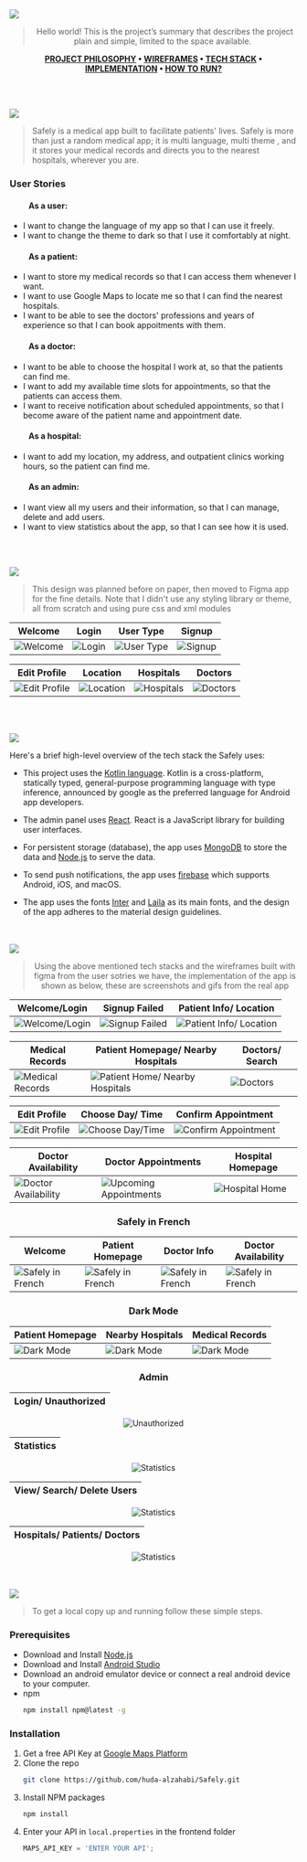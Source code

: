 <img src="./safely-readme/title1.svg"/>

<div align="center">

> Hello world! This is the project’s summary that describes the project plain and simple, limited to the space available.  

**[PROJECT PHILOSOPHY](https://github.com/huda-alzahabi/Safely#project-philosophy) • [WIREFRAMES](https://github.com/huda-alzahabi/Safely#wireframes) • [TECH STACK](https://github.com/huda-alzahabi/Safely#tech-stack) • [IMPLEMENTATION](https://github.com/huda-alzahabi/Safely#implementation) • [HOW TO RUN?](https://github.com/huda-alzahabi/Safely#how-to-run)**

</div>

<br><br>


<img id="project-philosophy" src="./safely-readme/title2.svg"/>

> Safely is a medical app built to facilitate patients' lives. Safely is more than just a random medical app; it is multi language, multi theme , and it stores your medical records and directs you to the nearest hospitals, wherever you are.

### User Stories

#### &nbsp; &nbsp; &nbsp; &nbsp; &nbsp;  As a user: 

- I want to change the language of my app so that I can use it freely.
- I want to change the theme to dark so that I use it comfortably at night.


#### &nbsp; &nbsp; &nbsp; &nbsp; &nbsp;  As a patient: 

- I want to store my medical records so that I can access them whenever I want.
- I want to use Google Maps to locate me so that I can find the nearest hospitals.
- I want to be able to see the doctors' professions and years of experience so that I can book appoitments with them.

#### &nbsp; &nbsp; &nbsp; &nbsp; &nbsp;  As a doctor: 

- I want to be able to choose the hospital I work at, so that the patients can find me.
- I want to add my available time slots for appointments, so that the patients can access them.
- I want to receive notification about scheduled appointments, so that I become aware of the patient name and appointment date.

#### &nbsp; &nbsp; &nbsp; &nbsp; &nbsp;  As a hospital: 

- I want to add my location, my address, and outpatient clinics working hours, so the patient can find me.

#### &nbsp; &nbsp; &nbsp; &nbsp; &nbsp;  As an admin: 

- I want view all my users and their information, so that I can manage, delete and add users.
- I want to view statistics about the app, so that I can see how it is used.


<br><br>

<img id="wireframes" src="./safely-readme/title3.svg"/>

> This design was planned before on paper, then moved to Figma app for the fine details.
Note that I didn't use any styling library or theme, all from scratch and using pure css and xml modules

| Welcome |  Login   | User Type  | Signup  |
| ------- |  ------- | -------    |-------  |
| ![Welcome](safely-readme/figma_welcome.png)| ![Login](safely-readme/figma_login.png) | ![User Type](safely-readme/figma_usertype.png) | ![Signup](safely-readme/figma_signup.png) |

|Edit Profile | Location |  Hospitals   | Doctors  | 
| --------- | ------- |  ------- | -------    |
| ![Edit Profile](safely-readme/figma_profile.png)| ![Location](safely-readme/figma_location.png)| ![Hospitals](safely-readme/figma_hospitals.png) | ![Doctors](safely-readme/figma_doctors.png) | 


<br><br>

<img id="tech-stack" src="./safely-readme/title4.svg"/>

Here's a brief high-level overview of the tech stack the Safely uses:

- This project uses the [Kotlin language](https://kotlinlang.org/docs/home.html). Kotlin is a cross-platform, statically typed, general-purpose programming language with type inference, announced by google as the preferred language for Android app developers.

- The admin panel uses [React](https://reactjs.org/). React is a JavaScript library for building user interfaces.

- For persistent storage (database), the app uses [MongoDB](https://www.mongodb.com/atlas/database) to store the data and [Node.js](https://nodejs.org/en/) to serve the data.

- To send push notifications, the app uses [firebase](https://firebase.google.com/docs) which supports Android, iOS, and macOS.

- The app uses the fonts [Inter](https://fonts.google.com/specimen/Inter) and [Laila](https://fonts.google.com/?query=Laila) as its main fonts, and the design of the app adheres to the material design guidelines.


<br><br>
<img id="implementation" src="./safely-readme/title5.svg"/>

<div align="center">

> Using the above mentioned tech stacks and the wireframes built with figma from the user sotries we have, the implementation of the app is shown as below, these are screenshots and gifs from the real app

| Welcome/Login  | Signup Failed  | Patient Info/ Location|
| -----------------| -----|-----|
| ![Welcome/Login](safely-readme/login_signup.gif) | ![Signup Failed](safely-readme/email_in_use.gif) |![Patient Info/ Location](safely-readme/patient_info.gif) 

|Medical Records|Patient Homepage/ Nearby Hospitals| Doctors/ Search  |
|-----|-----------------| -----|
| ![Medical Records](safely-readme/medical_records.gif) |![Patient Home/ Nearby Hospitals](safely-readme/patient.gif)| ![Doctors](safely-readme/doctor.gif) |


|Edit Profile| Choose Day/ Time   | Confirm Appointment|
|-----|-----|----|
| ![Edit Profile](safely-readme/edit_profile.jpg)| ![Choose Day/Time](safely-readme/date_time.gif) | ![Confirm Appointment](safely-readme/confirm_appointment.gif) |


Doctor Availability| Doctor Appointments  | Hospital Homepage  |
| -----------------| -----|-----|
![Doctor Availability](safely-readme/availability.gif)| ![Upcoming Appointments](safely-readme/appointments.gif) | ![Hospital Home](safely-readme/hospital.jpg) 

### Safely in French

Welcome | Patient Homepage |Doctor Info | Doctor Availability |
| -----------------| -----------------| -----------------| -----------------|
![Safely in French](safely-readme/fr1.jpg)|![Safely in French](safely-readme/fr2.jpg)|![Safely in French](safely-readme/fr3.jpg)|![Safely in French](safely-readme/fr4.jpg)

### Dark Mode
Patient Homepage | Nearby Hospitals |Medical Records |
| -----------------| -----------------| -----------------| 
![Dark Mode](safely-readme/darkhome.jpg)|![Dark Mode](safely-readme/darkhospitals.jpg)|![Dark Mode](safely-readme/darkrecords.jpg)|

### Admin
Login/ Unauthorized |
| -----------------|
![Unauthorized](safely-readme/login_admin.gif)


Statistics |
| -----------------|
![Statistics](safely-readme/statistics.gif)

View/ Search/ Delete Users  |
| -----------------|
![Statistics](safely-readme/allusers.gif)

Hospitals/ Patients/ Doctors  |
| -----------------|
![Statistics](safely-readme/tables.gif)


</div>
<br><br>
<img id="how-to-run" src="./safely-readme/title6.svg"/>


> To get a local copy up and running follow these simple steps.

### Prerequisites

* Download and Install [Node.js](https://nodejs.org/en/)
* Download and Install [Android Studio](https://developer.android.com/studio/index.html)
* Download an android emulator device or connect a real android device to your computer.
* npm
  ```sh
  npm install npm@latest -g
  ```

### Installation

1. Get a free API Key at [Google Maps Platform](https://developers.google.com/maps)
2. Clone the repo
   ```sh
   git clone https://github.com/huda-alzahabi/Safely.git
   ```
3. Install NPM packages
   ```sh
   npm install
   ```
4. Enter your API in `local.properties` in the frontend folder 
   ```js
   MAPS_API_KEY = 'ENTER YOUR API';
   ```


